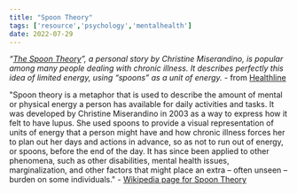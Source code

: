 ```yaml
---
title: "Spoon Theory"
tags: ['resource','psychology','mentalhealth'] 
date: 2022-07-29
---
```


*“[The Spoon Theory](https://butyoudontlooksick.com/articles/written-by-christine/the-spoon-theory/)”, a personal story by Christine Miserandino, is popular among many people dealing with chronic illness. It describes perfectly this idea of limited energy, using “spoons” as a unit of energy.*   - from [Healthline](https://www.healthline.com/health/spoon-theory-chronic-illness-explained-like-never-before#1)


"Spoon theory is a metaphor that is used to describe the amount of mental or physical energy a person has available for daily activities and tasks. It was developed by Christine Miserandino in 2003 as a way to express how it felt to have lupus. She used spoons to provide a visual representation of units of energy that a person might have and how chronic illness forces her to plan out her days and actions in advance, so as not to run out of energy, or spoons, before the end of the day. It has since been applied to other phenomena, such as other disabilities, mental health issues, marginalization, and other factors that might place an extra – often unseen – burden on some individuals."  - [Wikipedia page for Spoon Theory](https://en.wikipedia.org/wiki/Spoon_theory)


